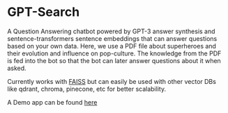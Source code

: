 # GPT-Search
A Question Answering chatbot powered by GPT-3 answer synthesis and sentence-transformers sentence embeddings that can answer questions based on your own data. Here, we use a PDF file about superheroes and their evolution and influence on pop-culture. The knowledge from the PDF is fed into the bot so that the bot can later answer questions about it when asked.

Currently works with [FAISS](https://github.com/facebookresearch/faiss) but can easily be used with other vector DBs like qdrant, chroma, pinecone, etc for better scalability.

A Demo app can be found [here](https://huggingface.co/spaces/adirtha1903/CapedConversations)
